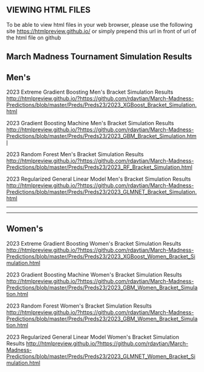 ## VIEWING HTML FILES 
To be able to view html files in your web browser, please use the following site https://htmlpreview.github.io/ or simply prepend this url
in front of url of the html file on github 

## March Madness Tournament Simulation Results

## Men's
2023 Extreme Gradient Boosting Men's Bracket Simulation Results
http://htmlpreview.github.io/?https://github.com/rdavtian/March-Madness-Predictions/blob/master/Preds/Preds23/2023_XGBoost_Bracket_Simulation.html

2023 Gradient Boosting Machine Men's Bracket Simulation Results
http://htmlpreview.github.io/?https://github.com/rdavtian/March-Madness-Predictions/blob/master/Preds/Preds23/2023_GBM_Bracket_Simulation.html

2023 Random Forest Men's Bracket Simulation Results
http://htmlpreview.github.io/?https://github.com/rdavtian/March-Madness-Predictions/blob/master/Preds/Preds23/2023_RF_Bracket_Simulation.html

2023 Regularized General Linear Model Men's Bracket Simulation Results
http://htmlpreview.github.io/?https://github.com/rdavtian/March-Madness-Predictions/blob/master/Preds/Preds23/2023_GLMNET_Bracket_Simulation.html

-----------------------------------------------------------------------------------------------------------------------------------------------
-----------------------------------------------------------------------------------------------------------------------------------------------

## Women's
2023 Extreme Gradient Boosting Women's Bracket Simulation Results
http://htmlpreview.github.io/?https://github.com/rdavtian/March-Madness-Predictions/blob/master/Preds/Preds23/2023_XGBoost_Women_Bracket_Simulation.html

2023 Gradient Boosting Machine Women's Bracket Simulation Results
http://htmlpreview.github.io/?https://github.com/rdavtian/March-Madness-Predictions/blob/master/Preds/Preds23/2023_GBM_Women_Bracket_Simulation.html

2023 Random Forest Women's Bracket Simulation Results
http://htmlpreview.github.io/?https://github.com/rdavtian/March-Madness-Predictions/blob/master/Preds/Preds23/2023_GBM_Women_Bracket_Simulation.html

2023 Regularized General Linear Model Women's Bracket Simulation Results
http://htmlpreview.github.io/?https://github.com/rdavtian/March-Madness-Predictions/blob/master/Preds/Preds23/2023_GLMNET_Women_Bracket_Simulation.html
